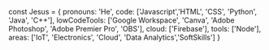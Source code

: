 const Jesus = {
  pronouns: 'He',
  code: ['Javascript','HTML', 'CSS', 'Python', 'Java', 'C++'],
  lowCodeTools: ['Google Workspace', 'Canva', 'Adobe Photoshop', 'Adobe Premier Pro', 'OBS'],
  cloud: ['Firebase'],
  tools: ['Node'],
  areas: ['IoT', 'Electronics', 'Cloud', 'Data Analytics','SoftSkills']
}
